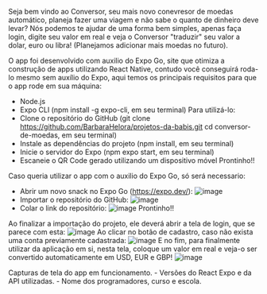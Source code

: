 Seja bem vindo ao Conversor, seu mais novo conevresor de moedas automático, planeja fazer uma viagem e não sabe o quanto de dinheiro deve levar? Nós podemos te ajudar de uma forma bem simples, apenas faça login, digite seu valor em real e veja o Conversor "traduzir" seu valor a dolar, euro ou libra! 
(Planejamos adicionar mais moedas no futuro).

O app foi desenvolvido com auxilio do Expo Go, site que otimiza a construção de apps utilizando React Native, contudo você conseguirá roda-lo mesmo sem auxílio do Expo, aqui temos os principais requisitos para que o app rode em sua máquina:
- Node.js
- Expo CLI (npm install -g expo-cli, em seu terminal)
Para utilizá-lo:
- Clone o repositório do GitHub (git clone <https://github.com/BarbaraHelora/projetos-da-babis.git> cd conversor-de-moedas, em seu terminal)
- Instale as dependências do projeto (npm install, em seu terminal)
- Inicie o servidor do Expo (npm expo start, em seu terminal)
- Escaneie o QR Code gerado utilizando um dispositivo móvel
Prontinho!!

Caso queria utilizar o app com o auxilio do Expo Go, só será necessario:
- Abrir um novo snack no Expo Go (https://expo.dev/):
![image](https://github.com/user-attachments/assets/8f4408ce-4b7f-41a4-902f-b9d70e3ddc66)
- Importar o repositório do GitHub:
![image](https://github.com/user-attachments/assets/9c48e823-621d-4f0e-adb1-e8cfa78e25ac)
- Colar o link do repositório:
![image](https://github.com/user-attachments/assets/a188cb6b-d1a6-44ca-9d91-4831a25a1b91)
Prontinho!!

Ao finalizar a importação do projeto, ele deverá abrir a tela de login, que se parece com esta:
![image](https://github.com/user-attachments/assets/c26bd4bf-9440-4701-86ed-54135571c0ad)
Ao clicar no botão de cadastro, caso não exista uma conta previamente cadastrada:
![image](https://github.com/user-attachments/assets/d054d142-0863-46e3-a735-38a3fdd66e0e)
E no fim, para finalmente utilizar da aplicação em si, nesta tela, coloque um valor em real e veja-o ser convertido automaticamente em USD, EUR e GBP!
![image](https://github.com/user-attachments/assets/7d60347a-f882-4fef-8297-a1b4783f50c6)





 Capturas de tela do app em funcionamento. - 
 Versões do React Expo e da API utilizadas. - 
 Nome dos programadores, curso e escola. 
